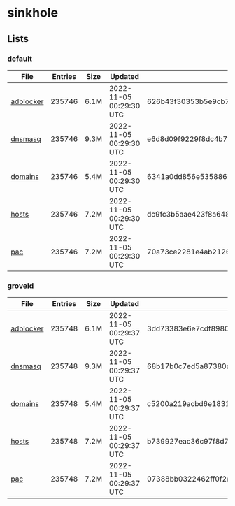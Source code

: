 # sinkhole

## Lists

### default

|File|Entries|Size|Updated|Hash|
|-|-|-|-|-|
|[adblocker](https://raw.githubusercontent.com/groveld/sinkhole/lists/default/adblocker.txt)|235746|6.1M|2022-11-05 00:29:30 UTC|626b43f30353b5e9cb727253f567898fff69d355782940bd2d9a172f4cdd0a83|
|[dnsmasq](https://raw.githubusercontent.com/groveld/sinkhole/lists/default/dnsmasq.txt)|235746|9.3M|2022-11-05 00:29:30 UTC|e6d8d09f9229f8dc4b7f283282a0808e6b345653f29ece5a9e3c0c1cfa156903|
|[domains](https://raw.githubusercontent.com/groveld/sinkhole/lists/default/domains.txt)|235746|5.4M|2022-11-05 00:29:30 UTC|6341a0dd856e535886b0e64763391a65109893766f39dc3b6905f4774339d0a0|
|[hosts](https://raw.githubusercontent.com/groveld/sinkhole/lists/default/hosts.txt)|235746|7.2M|2022-11-05 00:29:30 UTC|dc9fc3b5aae423f8a6482c7437ecbd347a080ee0fd8f18945bc6487db62bf9e5|
|[pac](https://raw.githubusercontent.com/groveld/sinkhole/lists/default/pac.txt)|235746|7.2M|2022-11-05 00:29:30 UTC|70a73ce2281e4ab21269077be17d67a3ad26705dac8fd7a8f774eb26807f905d|

### groveld

|File|Entries|Size|Updated|Hash|
|-|-|-|-|-|
|[adblocker](https://raw.githubusercontent.com/groveld/sinkhole/lists/groveld/adblocker.txt)|235748|6.1M|2022-11-05 00:29:37 UTC|3dd73383e6e7cdf898013df299ba1320a01253bf0f56b5472e65344227f9328e|
|[dnsmasq](https://raw.githubusercontent.com/groveld/sinkhole/lists/groveld/dnsmasq.txt)|235748|9.3M|2022-11-05 00:29:37 UTC|68b17b0c7ed5a87380a7e962e779e17acf402b52ff991b5b386226d328962cf0|
|[domains](https://raw.githubusercontent.com/groveld/sinkhole/lists/groveld/domains.txt)|235748|5.4M|2022-11-05 00:29:37 UTC|c5200a219acbd6e1831d6898c11fb909667fc373cf8a7bdf6c8a29385195869b|
|[hosts](https://raw.githubusercontent.com/groveld/sinkhole/lists/groveld/hosts.txt)|235748|7.2M|2022-11-05 00:29:37 UTC|b739927eac36c97f8d76ec0ef03df45d5624d340e7c1076f13faae5b01c63cff|
|[pac](https://raw.githubusercontent.com/groveld/sinkhole/lists/groveld/pac.txt)|235748|7.2M|2022-11-05 00:29:37 UTC|07388bb0322462ff0f2a80c7f557e63187a328c9d0d2786696ced4e6a94930d2|
